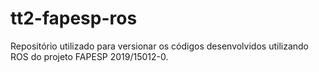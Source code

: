 # tt2-fapesp-ros
Repositório utilizado para versionar os códigos desenvolvidos utilizando ROS do projeto FAPESP 2019/15012-0.
